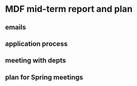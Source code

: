 # MDF mid-term report and plan

## emails

## application process

## meeting with depts

## plan for Spring meetings

